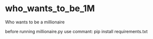 # who_wants_to_be_1M
Who wants to be a millionaire 

before running millionaire.py use commant:
pip install requirements.txt


